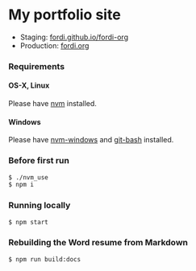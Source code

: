 # My portfolio site

- Staging: [fordi.github.io/fordi-org](https://fordi.github.io/fordi-org)
- Production: [fordi.org](https://fordi.org)

### Requirements

#### OS-X, Linux

Please have [nvm](https://github.com/nvm-sh/nvm#installing-and-updating) installed.

#### Windows

Please have [nvm-windows](https://github.com/coreybutler/nvm-windows/releases) and [git-bash](https://git-scm.com/download/win) installed.

### Before first run

```bash
$ ./nvm_use
$ npm i
```

### Running locally

```bash
$ npm start
```

### Rebuilding the Word resume from Markdown

```bash
$ npm run build:docs
```
